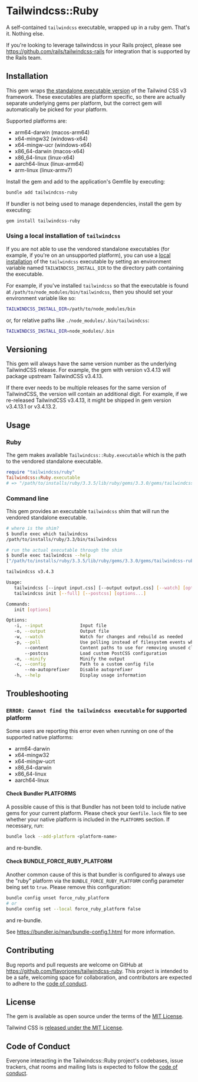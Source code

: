 # Tailwindcss::Ruby

A self-contained `tailwindcss` executable, wrapped up in a ruby gem. That's it. Nothing else.

If you're looking to leverage tailwindcss in your Rails project, please see https://github.com/rails/tailwindcss-rails for integration that is supported by the Rails team.


## Installation

This gem wraps [the standalone executable version](https://tailwindcss.com/blog/standalone-cli) of the Tailwind CSS v3 framework. These executables are platform specific, so there are actually separate underlying gems per platform, but the correct gem will automatically be picked for your platform.

Supported platforms are:

- arm64-darwin (macos-arm64)
- x64-mingw32 (windows-x64)
- x64-mingw-ucr (windows-x64)
- x86_64-darwin (macos-x64)
- x86_64-linux (linux-x64)
- aarch64-linux (linux-arm64)
- arm-linux (linux-armv7)

Install the gem and add to the application's Gemfile by executing:

```bash
bundle add tailwindcss-ruby
```

If bundler is not being used to manage dependencies, install the gem by executing:

```bash
gem install tailwindcss-ruby
```

### Using a local installation of `tailwindcss`

<!-- note that this section's title is deeplinked from an error message, do not change -->

If you are not able to use the vendored standalone executables (for example, if you're on an unsupported platform), you can use a [local installation](https://tailwindcss.com/docs/installation) of the `tailwindcss` executable by setting an environment variable named `TAILWINDCSS_INSTALL_DIR` to the directory path containing the executable.

For example, if you've installed `tailwindcss` so that the executable is found at `/path/to/node_modules/bin/tailwindcss`, then you should set your environment variable like so:

``` sh
TAILWINDCSS_INSTALL_DIR=/path/to/node_modules/bin
```

or, for relative paths like `./node_modules/.bin/tailwindcss`:

``` sh
TAILWINDCSS_INSTALL_DIR=node_modules/.bin
```


## Versioning

This gem will always have the same version number as the underlying TailwindCSS release. For example, the gem with version v3.4.13 will package upstream TailwindCSS v3.4.13.

If there ever needs to be multiple releases for the same version of TailwindCSS, the version will contain an additional digit. For example, if we re-released TailwindCSS v3.4.13, it might be shipped in gem version v3.4.13.1 or v3.4.13.2.


## Usage

### Ruby

The gem makes available `Tailwindcss::Ruby.executable` which is the path to the vendored standalone executable.

``` ruby
require "tailwindcss/ruby"
Tailwindcss::Ruby.executable
# => "/path/to/installs/ruby/3.3.5/lib/ruby/gems/3.3.0/gems/tailwindcss-ruby-0.1.0-x86_64-linux/exe/x86_64-linux/tailwindcss"
```


### Command line

This gem provides an executable `tailwindcss` shim that will run the vendored standalone executable.

``` bash
# where is the shim?
$ bundle exec which tailwindcss
/path/to/installs/ruby/3.3/bin/tailwindcss

# run the actual executable through the shim
$ bundle exec tailwindcss --help
["/path/to/installs/ruby/3.3.5/lib/ruby/gems/3.3.0/gems/tailwindcss-ruby-0.1.0-x86_64-linux/exe/x86_64-linux/tailwindcss", "--help"]

tailwindcss v3.4.3

Usage:
   tailwindcss [--input input.css] [--output output.css] [--watch] [options...]
   tailwindcss init [--full] [--postcss] [options...]

Commands:
   init [options]

Options:
   -i, --input              Input file
   -o, --output             Output file
   -w, --watch              Watch for changes and rebuild as needed
   -p, --poll               Use polling instead of filesystem events when watching
       --content            Content paths to use for removing unused classes
       --postcss            Load custom PostCSS configuration
   -m, --minify             Minify the output
   -c, --config             Path to a custom config file
       --no-autoprefixer    Disable autoprefixer
   -h, --help               Display usage information
```


## Troubleshooting

### `ERROR: Cannot find the tailwindcss executable` for supported platform

Some users are reporting this error even when running on one of the supported native platforms:

- arm64-darwin
- x64-mingw32
- x64-mingw-ucrt
- x86_64-darwin
- x86_64-linux
- aarch64-linux

#### Check Bundler PLATFORMS

A possible cause of this is that Bundler has not been told to include native gems for your current platform. Please check your `Gemfile.lock` file to see whether your native platform is included in the `PLATFORMS` section. If necessary, run:

``` sh
bundle lock --add-platform <platform-name>
```

and re-bundle.


#### Check BUNDLE_FORCE_RUBY_PLATFORM

Another common cause of this is that bundler is configured to always use the "ruby" platform via the
`BUNDLE_FORCE_RUBY_PLATFORM` config parameter being set to `true`. Please remove this configuration:

``` sh
bundle config unset force_ruby_platform
# or
bundle config set --local force_ruby_platform false
```

and re-bundle.

See https://bundler.io/man/bundle-config.1.html for more information.


## Contributing

Bug reports and pull requests are welcome on GitHub at https://github.com/flavorjones/tailwindcss-ruby. This project is intended to be a safe, welcoming space for collaboration, and contributors are expected to adhere to the [code of conduct](https://github.com/flavorjones/tailwindcss-ruby/blob/main/CODE_OF_CONDUCT.md).

## License

The gem is available as open source under the terms of the [MIT License](https://opensource.org/licenses/MIT).

Tailwind CSS is [released under the MIT License](https://github.com/tailwindlabs/tailwindcss/blob/next/LICENSE).

## Code of Conduct

Everyone interacting in the Tailwindcss::Ruby project's codebases, issue trackers, chat rooms and mailing lists is expected to follow the [code of conduct](https://github.com/flavorjones/tailwindcss-ruby/blob/main/CODE_OF_CONDUCT.md).
